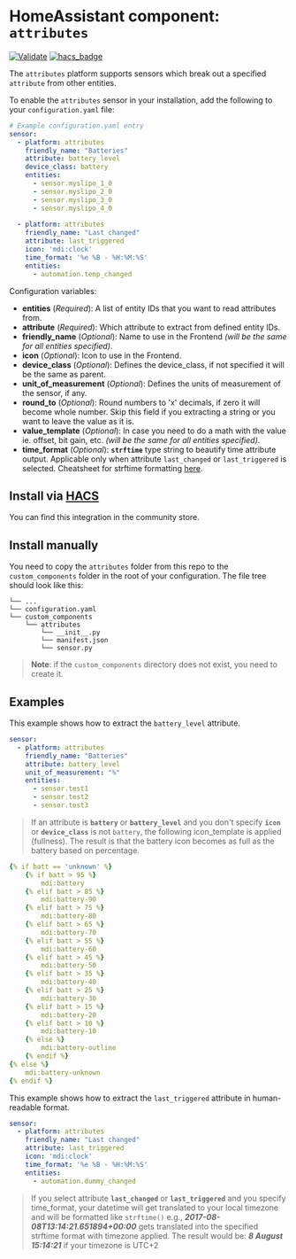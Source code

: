 # HomeAssistant component: `attributes`
[![Validate](https://github.com/pilotak/homeassistant-attributes/workflows/Validate/badge.svg)](https://github.com/pilotak/homeassistant-attributes/actions)
[![hacs_badge](https://img.shields.io/badge/HACS-Default-orange.svg)](https://github.com/custom-components/hacs)

The `attributes` platform supports sensors which break out a specified `attribute` from other entities.

To enable the `attributes` sensor in your installation, add the following to your `configuration.yaml` file:

```yaml
# Example configuration.yaml entry
sensor:  
  - platform: attributes
    friendly_name: "Batteries"
    attribute: battery_level
    device_class: battery
    entities:
      - sensor.myslipo_1_0
      - sensor.myslipo_2_0
      - sensor.myslipo_3_0
      - sensor.myslipo_4_0
      
  - platform: attributes
    friendly_name: "Last changed"
    attribute: last_triggered
    icon: 'mdi:clock'
    time_format: '%e %B - %H:%M:%S'
    entities:
      - automation.temp_changed
```

Configuration variables:

- **entities** (*Required*): A list of entity IDs that you want to read attributes from.
- **attribute** (*Required*): Which attribute to extract from defined entity IDs.
- **friendly_name** (*Optional*): Name to use in the Frontend *(will be the same for all entities specified)*.
- **icon** (*Optional*): Icon to use in the Frontend.
- **device_class** (*Optional*): Defines the device_class, if not specified it will be the same as parent.
- **unit_of_measurement** (*Optional*): Defines the units of measurement of the sensor, if any.
- **round_to** (*Optional*): Round numbers to 'x' decimals, if zero it will become whole number. Skip this field if you extracting a string or you want to leave the value as it is.
- **value_template** (*Optional*): In case you need to do a math with the value ie. offset, bit gain, etc. *(will be the same for all entities specified)*.
- **time_format** (*Optional*): **`strftime`** type string to beautify time attribute output. Applicable only when attribute `last_changed` or `last_triggered` is selected. Cheatsheet for strftime formatting  [here](http://strftime.ninja/).

## Install via [HACS](https://github.com/custom-components/hacs)
You can find this integration in the community store.

## Install manually
You need to copy the `attributes` folder from this repo to the `custom_components` folder in the root of your configuration. The file tree should look like this:
```
└── ...
└── configuration.yaml
└── custom_components
    └── attributes
        └── __init__.py
        └── manifest.json
        └── sensor.py
```

>__Note__: if the `custom_components` directory does not exist, you need to create it.

## Examples
This example shows how to extract the `battery_level` attribute.

```yaml
sensor:
  - platform: attributes
    friendly_name: "Batteries"
    attribute: battery_level
    unit_of_measurement: "%"
    entities:
      - sensor.test1
      - sensor.test2
      - sensor.test3
```

>If an attribute is __`battery`__ or __`battery_level`__ and you don't specify __`icon`__ or __`device_class`__ is not `battery`, the following icon_template is applied (fullness). The result is that the battery icon becomes as full as the battery based on percentage.

```yaml
{% if batt == 'unknown' %}
    {% if batt > 95 %}
        mdi:battery
    {% elif batt > 85 %}
        mdi:battery-90
    {% elif batt > 75 %}
        mdi:battery-80
    {% elif batt > 65 %}
        mdi:battery-70
    {% elif batt > 55 %}
        mdi:battery-60
    {% elif batt > 45 %}
        mdi:battery-50
    {% elif batt > 35 %}
        mdi:battery-40
    {% elif batt > 25 %}
        mdi:battery-30
    {% elif batt > 15 %}
        mdi:battery-20
    {% elif batt > 10 %}
        mdi:battery-10
    {% else %}
        mdi:battery-outline
    {% endif %}
{% else %}
    mdi:battery-unknown
{% endif %}
```

This example shows how to extract the `last_triggered` attribute in human-readable format.

```yaml
sensor:
  - platform: attributes
    friendly_name: "Last changed"
    attribute: last_triggered
    icon: 'mdi:clock'
    time_format: '%e %B - %H:%M:%S'
    entities:
      - automation.dummy_changed
```
>If you select attribute __`last_changed`__ or __`last_triggered`__ and you specify time_format, your datetime will get translated to your local timezone and will be formatted like `strftime()` e.g., ***2017-08-08T13:14:21.651894+00:00*** gets translated into the specified strftime format with timezone applied. The result would be: ***8 August 15:14:21*** if your timezone is UTC+2
